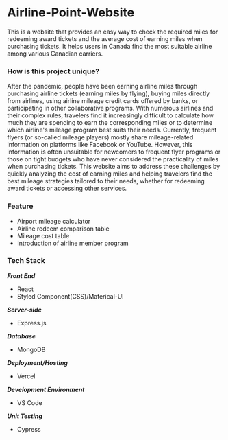 # Airline-Point-Website
This is a website that provides an easy way to check the required miles for redeeming award tickets and the average cost of earning miles when purchasing tickets. It helps users in Canada find the most suitable airline among various Canadian carriers.

### How is this project unique?
After the pandemic, people have been earning airline miles through purchasing airline tickets (earning miles by flying), buying miles directly from airlines, using airline mileage credit cards offered by banks, or participating in other collaborative programs. With numerous airlines and their complex rules, travelers find it increasingly difficult to calculate how much they are spending to earn the corresponding miles or to determine which airline's mileage program best suits their needs. Currently, frequent flyers (or so-called mileage players) mostly share mileage-related information on platforms like Facebook or YouTube. However, this information is often unsuitable for newcomers to frequent flyer programs or those on tight budgets who have never considered the practicality of miles when purchasing tickets. This website aims to address these challenges by quickly analyzing the cost of earning miles and helping travelers find the best mileage strategies tailored to their needs, whether for redeeming award tickets or accessing other services.

### Feature
- Airport mileage calculator
- Airline redeem comparison table
- Mileage cost table
- Introduction of airline member program

### Tech Stack
***Front End***
- React
- Styled Component(CSS)/Materical-UI

***Server-side***
- Express.js

***Database***
- MongoDB

***Deployment/Hosting***
- Vercel

***Development Environment***
- VS Code

***Unit Testing***
- Cypress
